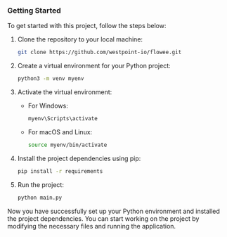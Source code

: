 ### Getting Started

To get started with this project, follow the steps below:

1. Clone the repository to your local machine:
    ```bash
    git clone https://github.com/westpoint-io/flowee.git
    ```

2. Create a virtual environment for your Python project:
    ```bash
    python3 -m venv myenv
    ```

3. Activate the virtual environment:
    - For Windows:
      ```bash
      myenv\Scripts\activate
      ```
    - For macOS and Linux:
      ```bash
      source myenv/bin/activate
      ```

4. Install the project dependencies using pip:
    ```bash
    pip install -r requirements
    ```

5. Run the project:
    ```bash
    python main.py
    ```

Now you have successfully set up your Python environment and installed the project dependencies. You can start working on the project by modifying the necessary files and running the application.